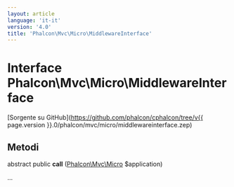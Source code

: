 ```yaml
---
layout: article
language: 'it-it'
version: '4.0'
title: 'Phalcon\Mvc\Micro\MiddlewareInterface'
---
```

# Interface **Phalcon\Mvc\Micro\MiddlewareInterface**

[Sorgente su GitHub](https://github.com/phalcon/cphalcon/tree/v{{ page.version }}.0/phalcon/mvc/micro/middlewareinterface.zep)

## Metodi

abstract public **call** ([Phalcon\Mvc\Micro](Phalcon_Mvc_Micro) $application)

...